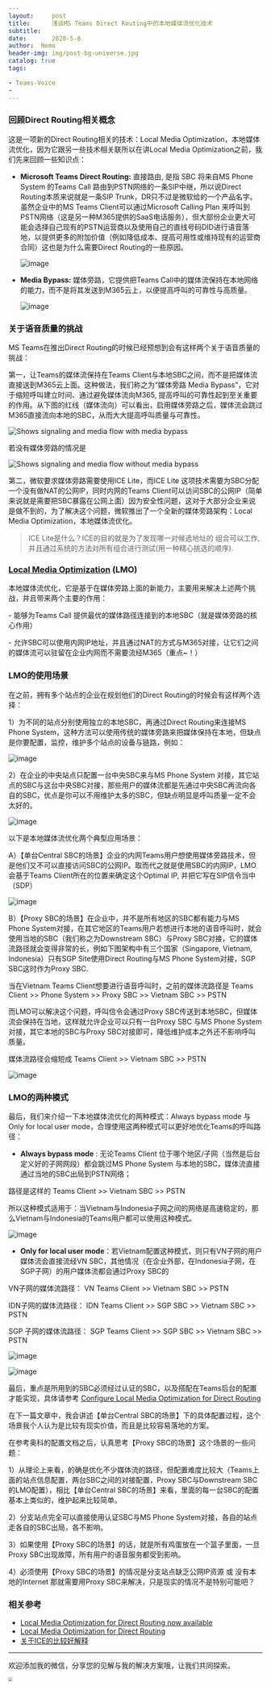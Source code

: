 ```yaml
---
layout:     post
title:      浅谈MS Teams Direct Routing中的本地媒体流优化技术
subtitle:  
date:       2020-5-8
author:  Nemo
header-img: img/post-bg-universe.jpg
catalog: true
tags:

- Teams-Voice
- 
---
```


### 回顾Direct Routing相关概念

这是一项新的Direct Routing相关的技术：Local Media Optimization，本地媒体流优化，因为它跟另一些技术相关联所以在讲Local Media Optimization之前，我们先来回顾一些知识点：

- **Microsoft Teams Direct Routing:** 直接路由, 是指 SBC 将来自MS Phone System 的Teams Call 路由到PSTN网络的一条SIP中继，所以说Direct Routing本质来说就是一条SIP Trunk，DR只不过是微软给的一个产品名字。虽然企业中的MS Teams Client可以通过Microsoft Calling Plan 来呼叫到PSTN网络（这是另一种M365提供的SaaS电话服务），但大部份企业更大可能会选择自己现有的PSTN运营商以及使用自己的直线号码DID进行语音落地，以提供更多的附加价值（例如降低成本、提高可用性或维持现有的运营商合同）这也是为什么需要Direct Routing的一些原因。

  ![image](https://cdn.jsdelivr.net/gh/tangx007/tangx007.github.io/img/image_thumb46.png)

- **Media Bypass:** 媒体旁路，它提供把Teams Call中的媒体流保持在本地网络的能力，而不是将其发送到M365云上，以便提高呼叫的可靠性与高质量。

  ![image](https://cdn.jsdelivr.net/gh/tangx007/tangx007.github.io/img/image_thumb56.png)

### 关于语音质量的挑战

MS Teams在推出Direct Routing的时候已经预想到会有这样两个关于语音质量的挑战：

第一，让Teams的媒体流保持在Teams Client与本地SBC之间，而不是把媒体流直接送到M365云上面。这种做法，我们称之为“媒体旁路 Media Bypass”，它对于缩短呼叫建立时间、通过避免媒体流向M365, 提高呼叫的可靠性起到至关重要的作用。从下图的红线（媒体流向）可以看出，启用媒体旁路之后，媒体流会跳过M365直接流向本地的SBC，从而大大提高呼叫质量与可靠性。

![Shows signaling and media flow with media bypass](https://cdn.jsdelivr.net/gh/tangx007/tangx007.github.io/img/direct-routing-media-bypass-2.png)

若没有媒体旁路的情况是

![Shows signaling and media flow without media bypass](https://cdn.jsdelivr.net/gh/tangx007/tangx007.github.io/img/direct-routing-media-bypass-1.png)

第二，微软要求媒体旁路需要使用ICE Lite，而ICE Lite 这项技术需要为SBC分配一个没有做NAT的公网IP，同时内网的Teams Client可以访问SBC的公网IP（简单来说就是需要把SBC暴露在公网上面）因为安全性问题，这对于大部分企业来说是做不到的，为了解决这个问题，微软推出了一个全新的媒体旁路架构：Local Media Optimization，本地媒体流优化。

> ICE Lite是什么？ICE的目的就是为了发现哪一对候选地址的 组合可以工作,并且通过系统的方法对所有组合进行测试(用一种精心挑选的顺序).

### [Local Media Optimization](https://docs.microsoft.com/en-us/microsoftteams/direct-routing-media-optimization) (LMO)

本地媒体流优化，它是基于在媒体旁路上面的新能力，主要用来解决上述两个挑战，并且带来两个主要的作用：

\- 能够为Teams Call 提供最优的媒体路径连接到的本地SBC（就是媒体旁路的核心作用）

\- 允许SBC可以使用内网IP地址，并且通过NAT的方式与M365对接，让它们之间的媒体流可以驻留在企业内网而不需要流经M365（重点~！）

### LMO的使用场景

在之前，拥有多个站点的企业在规划他们的Direct Routing的时候会有这样两个选择：

1）为不同的站点分别使用独立的本地SBC，再通过Direct Routing来连接MS Phone System，这种方法可以使用传统的媒体旁路来把媒体保持在本地，但缺点是你要配置，监控，维护多个站点的设备与链路，例如：

![image](https://cdn.jsdelivr.net/gh/tangx007/tangx007.github.io/img/image_thumb24.png)

2）在企业的中央站点只配置一台中央SBC来与MS Phone System 对接，其它站点的SBC与这台中央SBC对接，那些用户的媒体流都是先通过中央SBC再流向各自的SBC，优点是你可以不用维护太多的SBC，但缺点明显是呼叫质量一定不会太好的。

![image](https://cdn.jsdelivr.net/gh/tangx007/tangx007.github.io/img/image_thumb32.png)

以下是本地媒体流优化两个典型应用场景：

A）【单台Central SBC的场景】企业的内网Teams用户想使用媒体旁路技术，但是他们又不可以直接访问SBC的公网IP。取而代之就是使用SBC的内网IP，LMO会基于Teams Client所在的位置来确定这个Optimal IP, 并把它写在SIP信令当中（SDP）

![image](https://cdn.jsdelivr.net/gh/tangx007/tangx007.github.io/img/image_thumb8.png)

B）【Proxy SBC的场景】在企业中，并不是所有地区的SBC都有能力与MS Phone System对接，在其它地区的Teams用户若想进行本地的语音呼叫时，就会使用当地的SBC（我们称之为Downstream SBC）与Proxy SBC对接，它的媒体流路径就会变得非常的长，例如下图架构中有三个国家（Singapore, Vietnam, Indonesia）只有SGP Site使用Direct Routing与MS Phone System对接，SGP SBC这时作为Proxy SBC.

当在Vietnam Teams Client想要进行语音呼叫时，之前的媒体流路径是 Teams Client >> Phone System >> Proxy SBC >> Vietnam SBC >> PSTN

而LMO可以解决这个问题，呼叫信令会通过Proxy SBC传送到本地SBC，但媒体流会保持在当地，这样就允许企业可以只有一台Proxy SBC 与MS Phone System对接，其它本地的SBC与Proxy SBC对接即可，降低维护成本之外还不影响呼叫质量。

媒体流路径会缩短成 Teams Client >> Vietnam SBC >> PSTN

![image](https://cdn.jsdelivr.net/gh/tangx007/tangx007.github.io/img/image_thumb15.png)

### LMO的两种模式

最后，我们来介绍一下本地媒体流优化的两种模式：Always bypass mode 与 Only for local user mode，合理使用这两种模式可以更好地优化Teams的呼叫路径：

- **Always bypass mode** : 无论Teams Client 位于哪个地区/子网（当然是后台定义好的子网网段）都会跳过MS Phone System 与本地的SBC，媒体流直接通过当地的SBC出局到PSTN网络；

路径是这样的 Teams Client >> Vietnam SBC >> PSTN

所以这种模式适用于：当Vietnam与Indonesia子网之间的网络是高速稳定的，那么Vietnam与Indonesia的Teams用户都可以使用这种模式。

![image](https://cdn.jsdelivr.net/gh/tangx007/tangx007.github.io/img/image_thumb35.png)

- **Only for local user mode**：若Vietnam配置这种模式，则只有VN子网的用户媒体流会直接流经VN SBC，其他情况（在企业外部，在Indonesia子网，在SGP子网）的用户媒体流都会通过Proxy SBC的

VN子网的媒体流路径： VN Teams Client >> Vietnam SBC >> PSTN

IDN子网的媒体流路径： IDN Teams Client >> SGP SBC >> Vietnam SBC >> PSTN

SGP 子网的媒体流路径： SGP Teams Client >> SGP SBC >> Vietnam SBC >> PSTN

![image](https://cdn.jsdelivr.net/gh/tangx007/tangx007.github.io/img/image_thumb23.png)

![image](https://cdn.jsdelivr.net/gh/tangx007/tangx007.github.io/img/image_thumb2.png)

最后，重点是所用到的SBC必须经过认证的SBC，以及搭配在Teams后台的配置才能实现，具体请参考 [Configure Local Media Optimization for Direct Routing](https://docs.microsoft.com/en-us/microsoftteams/direct-routing-media-optimization-configure#outbound-calls-and-the-user-is-in-the-same-location-as-the-sbc-with-always-bypass) 

在下一篇文章中，我会讲述【单台Central SBC的场景】下的具体配置过程，这个场景我个人认为是比较有现实价值，而且是比较容易落地的方案。

在参考奥科的配置文档之后，认真思考【Proxy SBC的场景】这个场景的一些问题：

1）从理论上来看，的确是优化不少媒体流的路径，但配置难度比较大（Teams上面的站点信息配置，两台SBC之间的对接配置，Proxy SBC与Downstream SBC的LMO配置），相比【单台Central SBC的场景】来看，里面的每一台SBC的配置基本上类似的，维护起来比较简单。

2）分支站点完全可以直接使用认证SBC与MS Phone System对接，各自的站点走各自的SBC出局，各不影响。

3）如果使用【Proxy SBC的场景】的话，就是所有鸡蛋放在一个篮子里面，一旦Proxy SBC出现故障，所有用户的语音服务都受到影响。

4）必须使用【Proxy SBC的场景】的情况是分支站点缺乏公网IP资源 或 没有本地的Internet 那就需要用Proxy SBC来解决，只是现实的情况不是特别可能吧？

### 相关参考

- [Local Media Optimization for Direct Routing now available](https://www.linkedin.com/pulse/local-media-optimization-direct-routing-now-available-muravlyannikov/) 
- [Local Media Optimization for Direct Routing](https://docs.microsoft.com/en-us/microsoftteams/direct-routing-media-optimization) 
- [关于ICE的比较好解释](https://www.cnblogs.com/pannengzhi/p/5061674.html) 

------

欢迎添加我的微信，分享您的见解与我的解决方案哦，让我们共同探索。

<img src="https://cdn.jsdelivr.net/gh/tangx007/tangx007.github.io/img/nemo-qrcode.jpg" style="zoom:50%;" />
